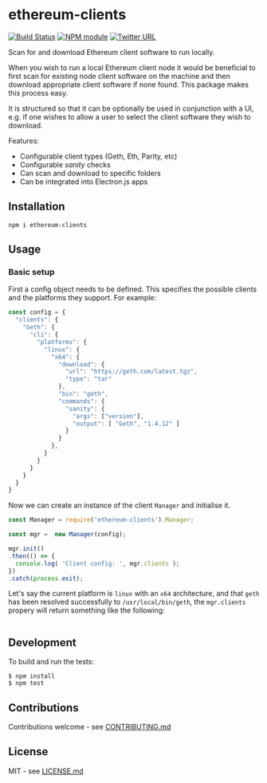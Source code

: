 # ethereum-clients

[![Build Status](https://secure.travis-ci.org/hiddentao/ethereum-clients.png?branch=master)](http://travis-ci.org/hiddentao/ethereum-clients) [![NPM module](https://badge.fury.io/js/ethereum-clients.png)](https://badge.fury.io/js/ethereum-clients) [![Twitter URL](https://img.shields.io/twitter/url/http/shields.io.svg?style=social&label=Follow&maxAge=2592000)](https://twitter.com/hiddentao)

Scan for and download Ethereum client software to run locally.

When you wish to run a local Ethereum client node it would be beneficial to first 
scan for existing node client software on the machine and then download 
appropriate client software if none found. This package makes this process easy.

It is structured so that it can be optionally be used in conjunction with a UI, 
e.g. if one wishes to allow a user to select the client software they wish to 
download.

Features:
* Configurable client types (Geth, Eth, Parity, etc)
* Configurable *sanity* checks
* Can scan and download to specific folders
* Can be integrated into Electron.js apps

## Installation

```shell
npm i ethereum-clients
```

## Usage

### Basic setup

First a config object needs to be defined. This specifies the possible clients 
and the platforms they support. For example:

```js
const config = {
  "clients": {
    "Geth": {
      "cli": {
        "platforms": {
          "linux": {
            "x64": {
              "download": {
                "url": "https://geth.com/latest.tgz",
                "type": "tar"
              },
              "bin": "geth",
              "commands": {
                "sanity": {
                  "args": ["version"],
                  "output": [ "Geth", "1.4.12" ]
                }                
              }
            },
          }
        }
      }
    }
  }
}
```

Now we can create an instance of the client `Manager` and initialise it.

```js
const Manager = require('ethereum-clients').Manager;

const mgr =  new Manager(config);

mgr.init()
.then(() => {
  console.log( 'Client config: ', mgr.clients );
})
.catch(process.exit);
```

Let's say the current platform is `linux` with an `x64` architecture, and that 
`geth` has been resolved successfully to `/usr/local/bin/geth`, the `mgr.clients` 
propery will return something like the following:

```js

```



## Development

To build and run the tests:

```shell
$ npm install
$ npm test
```

## Contributions

Contributions welcome - see [CONTRIBUTING.md](CONTRIBUTING.md)

## License

MIT - see [LICENSE.md](LICENSE.md)

